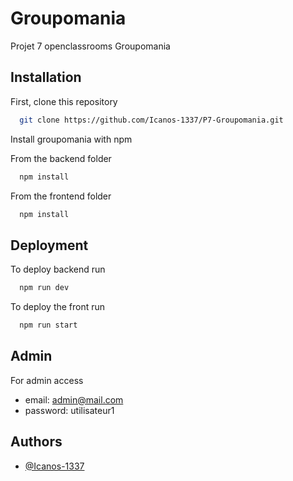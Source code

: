 
# Groupomania

Projet 7 openclassrooms Groupomania


## Installation

First, clone this repository 

```bash
  git clone https://github.com/Icanos-1337/P7-Groupomania.git
```

Install groupomania with npm

From the backend folder

```bash
  npm install
```
    
From the frontend folder 

```bash
  npm install
```
## Deployment

To deploy backend run

```bash
  npm run dev
```

To deploy the front run 

```bash
  npm run start
```
## Admin

For admin access

- email: admin@mail.com
- password: utilisateur1

## Authors

- [@Icanos-1337](https://github.com/Icanos-1337)

